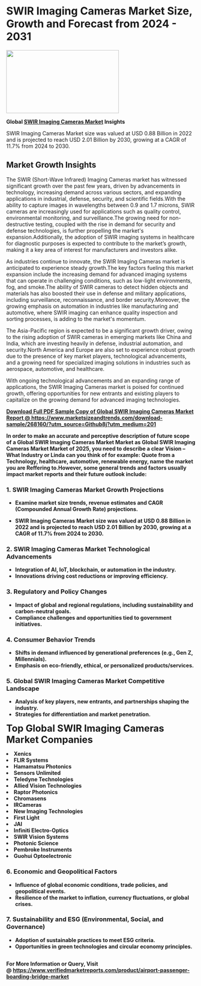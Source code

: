 <H1>SWIR Imaging Cameras Market Size, Growth and Forecast from 2024 - 2031</H1><img class="aligncenter size-medium wp-image-584254" src="https://thirdeyenews.in/wp-content/uploads/2024/09/Global-Market-Research-300x168.jpeg" alt="" width="300" height="168" /><p><strong>Global&nbsp;<a href="https://www.marketsizeandtrends.com/download-sample/268160/?utm_source=Github8j?utm_medium=201">SWIR Imaging Cameras Market</a> Insights</strong></p><p>SWIR Imaging Cameras Market size was valued at USD 0.88 Billion in 2022 and is projected to reach USD 2.01 Billion by 2030, growing at a CAGR of 11.7% from 2024 to 2030.</p><p><h2>Market Growth Insights</h2> <p>The SWIR (Short-Wave Infrared) Imaging Cameras market has witnessed significant growth over the past few years, driven by advancements in technology, increasing demand across various sectors, and expanding applications in industrial, defense, security, and scientific fields.With the ability to capture images in wavelengths between 0.9 and 1.7 microns, SWIR cameras are increasingly used for applications such as quality control, environmental monitoring, and surveillance.The growing need for non-destructive testing, coupled with the rise in demand for security and defense technologies, is further propelling the market's expansion.Additionally, the adoption of SWIR imaging systems in healthcare for diagnostic purposes is expected to contribute to the market’s growth, making it a key area of interest for manufacturers and investors alike.</p> <p><strong><a href="#"></a></strong></p> <p>As industries continue to innovate, the SWIR Imaging Cameras market is anticipated to experience steady growth.The key factors fueling this market expansion include the increasing demand for advanced imaging systems that can operate in challenging conditions, such as low-light environments, fog, and smoke.The ability of SWIR cameras to detect hidden objects and materials has also boosted their use in defense and military applications, including surveillance, reconnaissance, and border security.Moreover, the growing emphasis on automation in industries like manufacturing and automotive, where SWIR imaging can enhance quality inspection and sorting processes, is adding to the market's momentum.</p> <p>The Asia-Pacific region is expected to be a significant growth driver, owing to the rising adoption of SWIR cameras in emerging markets like China and India, which are investing heavily in defense, industrial automation, and security.North America and Europe are also set to experience robust growth due to the presence of key market players, technological advancements, and a growing need for specialized imaging solutions in industries such as aerospace, automotive, and healthcare.</p> <p>With ongoing technological advancements and an expanding range of applications, the SWIR Imaging Cameras market is poised for continued growth, offering opportunities for new entrants and existing players to capitalize on the growing demand for advanced imaging technologies.</p> <p><strong><a href="#"></p><p><span class=""><strong>Download Full PDF Sample Copy of Global SWIR Imaging Cameras Market Report</strong> @ <a href="https://www.marketsizeandtrends.com/download-sample/268160/?utm_source=Github8j?utm_medium=201" target="_blank">https://www.marketsizeandtrends.com/download-sample/268160/?utm_source=Github8j?utm_medium=201</a></span></p><p>In order to make an accurate and perceptive description of future scope of a Global&nbsp;SWIR Imaging Cameras Market Market as Global&nbsp;SWIR Imaging Cameras Market Market of 2025, you need to describe a clear Vision &ndash; What Industry or Linda can you think of for example: Quote from a Technology, healthcare, automotive, renewable energy, name the market you are Reffering to.However, some general trends and factors usually impact market reports and their future outlook include:</p><h3>1.&nbsp;<strong>SWIR Imaging Cameras Market Growth Projections</strong></h3><ul><li>Examine market size trends, revenue estimates and CAGR (Compounded Annual Growth Rate) projections.</li><li><p>SWIR Imaging Cameras Market size was valued at USD 0.88 Billion in 2022 and is projected to reach USD 2.01 Billion by 2030, growing at a CAGR of 11.7% from 2024 to 2030.</p></li></ul><h3>2.&nbsp;<strong>SWIR Imaging Cameras Market Technological Advancements</strong></h3><ul><li>Integration of AI, IoT, blockchain, or automation in the industry.</li><li>Innovations driving cost reductions or improving efficiency.</li></ul><h3>3.&nbsp;<strong>Regulatory and Policy Changes</strong></h3><ul><li>Impact of global and regional regulations, including sustainability and carbon-neutral goals.</li><li>Compliance challenges and opportunities tied to government initiatives.</li></ul><h3>4.&nbsp;<strong>Consumer Behavior Trends</strong></h3><ul><li>Shifts in demand influenced by generational preferences (e.g., Gen Z, Millennials).</li><li>Emphasis on eco-friendly, ethical, or personalized products/services.</li></ul><h3>5.&nbsp;<strong>Global SWIR Imaging Cameras Market Competitive Landscape</strong></h3><ul><li>Analysis of key players, new entrants, and partnerships shaping the industry.</li><li>Strategies for differentiation and market penetration.</li></ul><p data-pm-slice="1 1 []"><span style="color: inherit; font-family: inherit; font-size: 25px;">Top Global SWIR Imaging Cameras Market Companies</span></p><div class="" data-test-id=""><p><li>Xenics</li><li> FLIR Systems</li><li> Hamamatsu Photonics</li><li> Sensors Unlimited</li><li> Teledyne Technologies</li><li> Allied Vision Technologies</li><li> Raptor Photonics</li><li> Chromasens</li><li> IRCameras</li><li> New Imaging Technologies</li><li> First Light</li><li> JAI</li><li> Infiniti Electro-Optics</li><li> SWIR Vision Systems</li><li> Photonic Science</li><li> Pembroke Instruments</li><li> Guohui Optoelectronic</li></p></div><h3>6.&nbsp;<strong>Economic and Geopolitical Factors</strong></h3><ul><li>Influence of global economic conditions, trade policies, and geopolitical events.</li><li>Resilience of the market to inflation, currency fluctuations, or global crises.</li></ul><h3>7.&nbsp;<strong>Sustainability and ESG (Environmental, Social, and Governance)</strong></h3><ul><li>Adoption of sustainable practices to meet ESG criteria.</li><li>Opportunities in green technologies and circular economy principles.</li></ul><h2><strong style="font-size: 14px;">For More Information or Query, Visit @&nbsp;</strong><a style="background-color: #ffffff; font-size: 14px;" href="https://www.marketsizeandtrends.com/report/swir-imaging-cameras-market/" target="_blank">https://www.verifiedmarketreports.com/product/airport-passenger-boarding-bridge-market</a></h2>